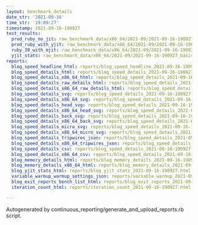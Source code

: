 ```yaml
---
layout: benchmark_details
date_str: '2021-09-16'
time_str: '19:09:27'
timestamp: 2021-09-16-190927
test_results:
  prod_ruby_no_jit: raw_benchmark_data/x86_64/2021-09/2021-09-16-190927_basic_benchmark_prod_ruby_no_jit.json
  prod_ruby_with_yjit: raw_benchmark_data/x86_64/2021-09/2021-09-16-190927_basic_benchmark_prod_ruby_with_yjit.json
  ruby_30_with_mjit: raw_benchmark_data/x86_64/2021-09/2021-09-16-190927_basic_benchmark_ruby_30_with_mjit.json
  yjit_stats: raw_benchmark_data/x86_64/2021-09/2021-09-16-190927_basic_benchmark_yjit_stats.json
reports:
  blog_speed_headline_html: reports/blog_speed_headline_2021-09-16-190927.html
  blog_speed_details_html: reports/blog_speed_details_2021-09-16-190927.html
  blog_speed_details_x86_64_html: reports/blog_speed_details_2021-09-16-190927.x86_64.html
  blog_speed_details_raw_details_html: reports/blog_speed_details_2021-09-16-190927.raw_details.html
  blog_speed_details_x86_64_raw_details_html: reports/blog_speed_details_2021-09-16-190927.x86_64.raw_details.html
  blog_speed_details_svg: reports/blog_speed_details_2021-09-16-190927.svg
  blog_speed_details_x86_64_svg: reports/blog_speed_details_2021-09-16-190927.x86_64.svg
  blog_speed_details_head_svg: reports/blog_speed_details_2021-09-16-190927.head.svg
  blog_speed_details_x86_64_head_svg: reports/blog_speed_details_2021-09-16-190927.x86_64.head.svg
  blog_speed_details_back_svg: reports/blog_speed_details_2021-09-16-190927.back.svg
  blog_speed_details_x86_64_back_svg: reports/blog_speed_details_2021-09-16-190927.x86_64.back.svg
  blog_speed_details_micro_svg: reports/blog_speed_details_2021-09-16-190927.micro.svg
  blog_speed_details_x86_64_micro_svg: reports/blog_speed_details_2021-09-16-190927.x86_64.micro.svg
  blog_speed_details_tripwires_json: reports/blog_speed_details_2021-09-16-190927.tripwires.json
  blog_speed_details_x86_64_tripwires_json: reports/blog_speed_details_2021-09-16-190927.x86_64.tripwires.json
  blog_speed_details_csv: reports/blog_speed_details_2021-09-16-190927.csv
  blog_speed_details_x86_64_csv: reports/blog_speed_details_2021-09-16-190927.x86_64.csv
  blog_memory_details_html: reports/blog_memory_details_2021-09-16-190927.html
  blog_memory_details_x86_64_html: reports/blog_memory_details_2021-09-16-190927.x86_64.html
  blog_yjit_stats_html: reports/blog_yjit_stats_2021-09-16-190927.html
  variable_warmup_warmup_settings_json: reports/variable_warmup_2021-09-16-190927.warmup_settings.json
  blog_exit_reports_bench_list_html: reports/blog_exit_reports_2021-09-16-190927.bench_list.html
  iteration_count_html: reports/iteration_count_2021-09-16-190927.html

---
```

Autogenerated by continuous_reporting/generate_and_upload_reports.rb script.
